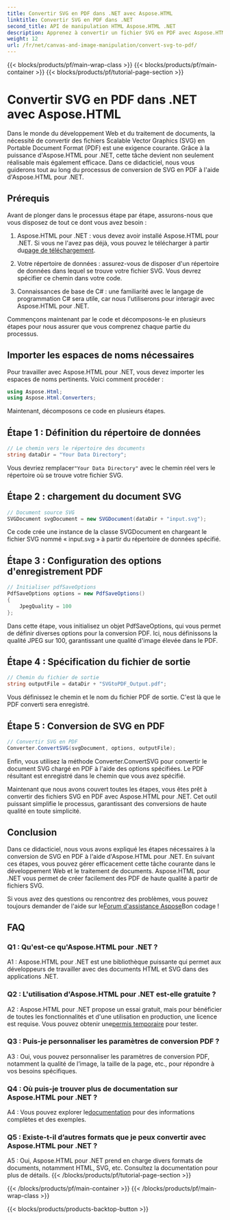 ```yaml
---
title: Convertir SVG en PDF dans .NET avec Aspose.HTML
linktitle: Convertir SVG en PDF dans .NET
second_title: API de manipulation HTML Aspose.HTML .NET
description: Apprenez à convertir un fichier SVG en PDF avec Aspose.HTML pour .NET. Tutoriel étape par étape de haute qualité pour un traitement efficace des documents.
weight: 12
url: /fr/net/canvas-and-image-manipulation/convert-svg-to-pdf/
---
```


{{< blocks/products/pf/main-wrap-class >}}
{{< blocks/products/pf/main-container >}}
{{< blocks/products/pf/tutorial-page-section >}}

# Convertir SVG en PDF dans .NET avec Aspose.HTML


Dans le monde du développement Web et du traitement de documents, la nécessité de convertir des fichiers Scalable Vector Graphics (SVG) en Portable Document Format (PDF) est une exigence courante. Grâce à la puissance d'Aspose.HTML pour .NET, cette tâche devient non seulement réalisable mais également efficace. Dans ce didacticiel, nous vous guiderons tout au long du processus de conversion de SVG en PDF à l'aide d'Aspose.HTML pour .NET. 

## Prérequis

Avant de plonger dans le processus étape par étape, assurons-nous que vous disposez de tout ce dont vous avez besoin :

1.  Aspose.HTML pour .NET : vous devez avoir installé Aspose.HTML pour .NET. Si vous ne l'avez pas déjà, vous pouvez le télécharger à partir du[page de téléchargement](https://releases.aspose.com/html/net/).

2. Votre répertoire de données : assurez-vous de disposer d'un répertoire de données dans lequel se trouve votre fichier SVG. Vous devrez spécifier ce chemin dans votre code.

3. Connaissances de base de C# : une familiarité avec le langage de programmation C# sera utile, car nous l'utiliserons pour interagir avec Aspose.HTML pour .NET.

Commençons maintenant par le code et décomposons-le en plusieurs étapes pour nous assurer que vous comprenez chaque partie du processus.

## Importer les espaces de noms nécessaires

Pour travailler avec Aspose.HTML pour .NET, vous devez importer les espaces de noms pertinents. Voici comment procéder :

```csharp
using Aspose.Html;
using Aspose.Html.Converters;
```

Maintenant, décomposons ce code en plusieurs étapes.

## Étape 1 : Définition du répertoire de données
```csharp
// Le chemin vers le répertoire des documents
string dataDir = "Your Data Directory";
```
 Vous devriez remplacer`"Your Data Directory"` avec le chemin réel vers le répertoire où se trouve votre fichier SVG.

## Étape 2 : chargement du document SVG
```csharp
// Document source SVG
SVGDocument svgDocument = new SVGDocument(dataDir + "input.svg");
```
Ce code crée une instance de la classe SVGDocument en chargeant le fichier SVG nommé « input.svg » à partir du répertoire de données spécifié.

## Étape 3 : Configuration des options d'enregistrement PDF
```csharp
// Initialiser pdfSaveOptions
PdfSaveOptions options = new PdfSaveOptions()
{
	JpegQuality = 100
};
```
Dans cette étape, vous initialisez un objet PdfSaveOptions, qui vous permet de définir diverses options pour la conversion PDF. Ici, nous définissons la qualité JPEG sur 100, garantissant une qualité d'image élevée dans le PDF.

## Étape 4 : Spécification du fichier de sortie
```csharp
// Chemin du fichier de sortie
string outputFile = dataDir + "SVGtoPDF_Output.pdf";
```
Vous définissez le chemin et le nom du fichier PDF de sortie. C'est là que le PDF converti sera enregistré.

## Étape 5 : Conversion de SVG en PDF
```csharp
// Convertir SVG en PDF
Converter.ConvertSVG(svgDocument, options, outputFile);
```
Enfin, vous utilisez la méthode Converter.ConvertSVG pour convertir le document SVG chargé en PDF à l'aide des options spécifiées. Le PDF résultant est enregistré dans le chemin que vous avez spécifié.

Maintenant que nous avons couvert toutes les étapes, vous êtes prêt à convertir des fichiers SVG en PDF avec Aspose.HTML pour .NET. Cet outil puissant simplifie le processus, garantissant des conversions de haute qualité en toute simplicité.

## Conclusion

Dans ce didacticiel, nous vous avons expliqué les étapes nécessaires à la conversion de SVG en PDF à l'aide d'Aspose.HTML pour .NET. En suivant ces étapes, vous pouvez gérer efficacement cette tâche courante dans le développement Web et le traitement de documents. Aspose.HTML pour .NET vous permet de créer facilement des PDF de haute qualité à partir de fichiers SVG.

 Si vous avez des questions ou rencontrez des problèmes, vous pouvez toujours demander de l'aide sur le[Forum d'assistance Aspose](https://forum.aspose.com/)Bon codage !

## FAQ

### Q1 : Qu'est-ce qu'Aspose.HTML pour .NET ?

A1 : Aspose.HTML pour .NET est une bibliothèque puissante qui permet aux développeurs de travailler avec des documents HTML et SVG dans des applications .NET.

### Q2 : L'utilisation d'Aspose.HTML pour .NET est-elle gratuite ?

 A2 : Aspose.HTML pour .NET propose un essai gratuit, mais pour bénéficier de toutes les fonctionnalités et d'une utilisation en production, une licence est requise. Vous pouvez obtenir une[permis temporaire](https://purchase.aspose.com/temporary-license/) pour tester.

### Q3 : Puis-je personnaliser les paramètres de conversion PDF ?

A3 : Oui, vous pouvez personnaliser les paramètres de conversion PDF, notamment la qualité de l’image, la taille de la page, etc., pour répondre à vos besoins spécifiques.

### Q4 : Où puis-je trouver plus de documentation sur Aspose.HTML pour .NET ?

 A4 : Vous pouvez explorer le[documentation](https://reference.aspose.com/html/net/) pour des informations complètes et des exemples.

### Q5 : Existe-t-il d’autres formats que je peux convertir avec Aspose.HTML pour .NET ?

A5 : Oui, Aspose.HTML pour .NET prend en charge divers formats de documents, notamment HTML, SVG, etc. Consultez la documentation pour plus de détails.
{{< /blocks/products/pf/tutorial-page-section >}}

{{< /blocks/products/pf/main-container >}}
{{< /blocks/products/pf/main-wrap-class >}}

{{< blocks/products/products-backtop-button >}}
